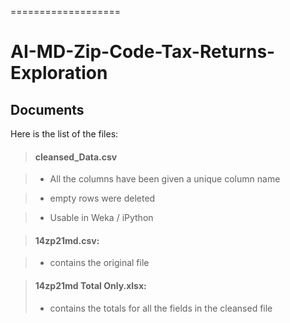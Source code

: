 ===================
# AI-MD-Zip-Code-Tax-Returns-Exploration





Documents
-------------

Here is the list of the files:

>#### <i class="icon-file"></i> **cleansed_Data.csv**

>- All the columns have been given a unique column name

> - empty rows were deleted

> - Usable in Weka / iPython

> #### <i class="icon-file"></i>**14zp21md.csv:**

> - contains the original file 

>#### <i class="icon-file"></i>**14zp21md Total Only.xlsx:**
>
> - contains the totals for all the fields in the cleansed file

